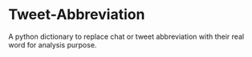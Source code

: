# Tweet-Abbreviation
A python dictionary to replace chat or tweet abbreviation with their real word for analysis purpose.
